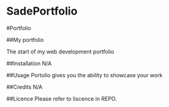 # SadePortfolio
#Portfolio

##My portfolio

The start of my web development portfolio

##Installation 
N/A

##Usage
Portolio gives you the ability to showcase your work

##Credits 
N/A

##Licence
Please refer to liscence in REPO. 



